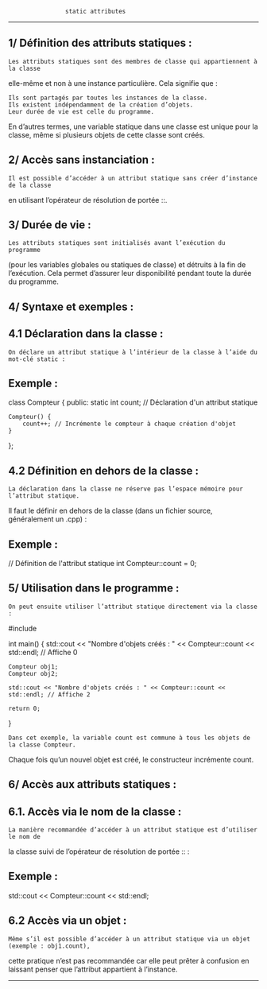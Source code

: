 					static attributes
*************************************************************************************************

1/ Définition des attributs statiques :
---------------------------------------

	Les attributs statiques sont des membres de classe qui appartiennent à la classe 
elle-même et non à une instance particulière. Cela signifie que :

    Ils sont partagés par toutes les instances de la classe.
    Ils existent indépendamment de la création d’objets.
    Leur durée de vie est celle du programme.

En d’autres termes, une variable statique dans une classe est unique pour la classe, 
même si plusieurs objets de cette classe sont créés.

2/ Accès sans instanciation :
-----------------------------

	Il est possible d’accéder à un attribut statique sans créer d’instance de la classe 
en utilisant l’opérateur de résolution de portée ::.

3/ Durée de vie :
-----------------

	Les attributs statiques sont initialisés avant l’exécution du programme 
(pour les variables globales ou statiques de classe) et détruits à la fin de l’exécution. 
Cela permet d’assurer leur disponibilité pendant toute la durée du programme.

4/ Syntaxe et exemples :
------------------------

4.1 Déclaration dans la classe :
--------------------------------

	On déclare un attribut statique à l’intérieur de la classe à l’aide du mot-clé static :

Exemple :
---------

class Compteur 
{
public:
    static int count; // Déclaration d'un attribut statique

    Compteur() {
        count++; // Incrémente le compteur à chaque création d'objet
    }
};


4.2 Définition en dehors de la classe :
---------------------------------------

	La déclaration dans la classe ne réserve pas l’espace mémoire pour l’attribut statique.
Il faut le définir en dehors de la classe (dans un fichier source, généralement un .cpp) :

Exemple :
---------

// Définition de l'attribut statique
int Compteur::count = 0;

5/ Utilisation dans le programme :
----------------------------------

	On peut ensuite utiliser l’attribut statique directement via la classe :

#include <iostream>

int main() 
{
    std::cout << "Nombre d'objets créés : " << Compteur::count << std::endl; // Affiche 0

    Compteur obj1;
    Compteur obj2;

    std::cout << "Nombre d'objets créés : " << Compteur::count << std::endl; // Affiche 2

    return 0;
}

	Dans cet exemple, la variable count est commune à tous les objets de la classe Compteur. 
Chaque fois qu’un nouvel objet est créé, le constructeur incrémente count.


6/ Accès aux attributs statiques :
----------------------------------

6.1. Accès via le nom de la classe :
------------------------------------

	La manière recommandée d’accéder à un attribut statique est d’utiliser le nom de 
la classe suivi de l’opérateur de résolution de portée :: :

Exemple :
---------

std::cout << Compteur::count << std::endl;

6.2 Accès via un objet :
------------------------

	Même s’il est possible d’accéder à un attribut statique via un objet (exemple : obj1.count), 
cette pratique n’est pas recommandée car elle peut prêter à confusion en laissant penser 
que l’attribut appartient à l’instance.

*************************************************************************************************
